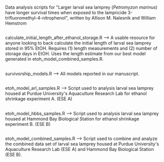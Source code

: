 Data analysis scripts for "Larger larval sea lamprey (<i>Petromyzon marinus</i>) have longer survival times when exposed to the lampricide 3-trifluoromethyl-4-nitrophenol", 
written by Allison M. Nalesnik and William Hemstrom

##
calculate_initial_length_after_ethanol_storage.R  --> A usable resource for anyone looking to back calculate the initial length of larval sea lamprey stored in 95% EtOH. 
Requires (1) length measurements and (2) number of storage days in EtOH. Uses the length estimate from our best model generated in etoh_model_combined_samples.R.

##
survivorship_models.R --> All models reported in our manuscript.

##
etoh_model_arl_samples.R --> Script used to analysis larval sea lamprey housed at Purdue University's Aquaculture Research Lab for ethanol shrinkage experiment A. (ESE A)

##
etoh_model_hbbs_samples.R --> Script used to analysis larval sea lamprey housed at Hammond Bay Biological Station for ethanol shrinkage experiment B. (ESE B)

##
etoh_model_combined_samples.R --> Script used to combine and analyze the combined data set of larval sea lamprey housed at Purdue University's Aquaculture Research Lab (ESE A)
and Hammond Bay Biological Station (ESE B).

